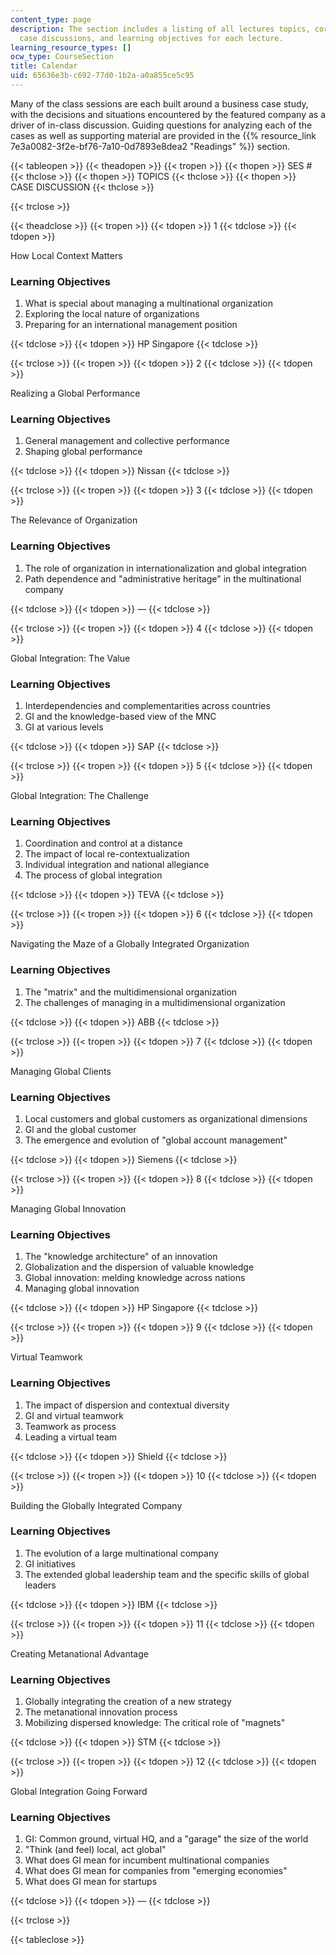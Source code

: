 ```yaml
---
content_type: page
description: The section includes a listing of all lectures topics, corresponding
  case discussions, and learning objectives for each lecture.
learning_resource_types: []
ocw_type: CourseSection
title: Calendar
uid: 65636e3b-c692-77d0-1b2a-a0a855ce5c95
---
```


Many of the class sessions are each built around a business case study, with the decisions and situations encountered by the featured company as a driver of in-class discussion. Guiding questions for analyzing each of the cases as well as supporting material are provided in the {{% resource_link 7e3a0082-3f2e-bf76-7a10-0d7893e8dea2 "Readings" %}} section.

{{< tableopen >}}
{{< theadopen >}}
{{< tropen >}}
{{< thopen >}}
SES #
{{< thclose >}}
{{< thopen >}}
TOPICS
{{< thclose >}}
{{< thopen >}}
CASE DISCUSSION
{{< thclose >}}

{{< trclose >}}

{{< theadclose >}}
{{< tropen >}}
{{< tdopen >}}
1
{{< tdclose >}}
{{< tdopen >}}


How Local Context Matters

### Learning Objectives

1.  What is special about managing a multinational organization
2.  Exploring the local nature of organizations
3.  Preparing for an international management position


{{< tdclose >}}
{{< tdopen >}}
HP Singapore
{{< tdclose >}}

{{< trclose >}}
{{< tropen >}}
{{< tdopen >}}
2
{{< tdclose >}}
{{< tdopen >}}


Realizing a Global Performance

### Learning Objectives

1.  General management and collective performance
2.  Shaping global performance


{{< tdclose >}}
{{< tdopen >}}
Nissan
{{< tdclose >}}

{{< trclose >}}
{{< tropen >}}
{{< tdopen >}}
3
{{< tdclose >}}
{{< tdopen >}}


The Relevance of Organization

### Learning Objectives

1.  The role of organization in internationalization and global integration
2.  Path dependence and "administrative heritage" in the multinational company


{{< tdclose >}}
{{< tdopen >}}
—
{{< tdclose >}}

{{< trclose >}}
{{< tropen >}}
{{< tdopen >}}
4
{{< tdclose >}}
{{< tdopen >}}


Global Integration: The Value

### Learning Objectives

1.  Interdependencies and complementarities across countries
2.  GI and the knowledge-based view of the MNC
3.  GI at various levels


{{< tdclose >}}
{{< tdopen >}}
SAP
{{< tdclose >}}

{{< trclose >}}
{{< tropen >}}
{{< tdopen >}}
5
{{< tdclose >}}
{{< tdopen >}}


Global Integration: The Challenge

### Learning Objectives

1.  Coordination and control at a distance
2.  The impact of local re-contextualization
3.  Individual integration and national allegiance
4.  The process of global integration


{{< tdclose >}}
{{< tdopen >}}
TEVA
{{< tdclose >}}

{{< trclose >}}
{{< tropen >}}
{{< tdopen >}}
6
{{< tdclose >}}
{{< tdopen >}}


Navigating the Maze of a Globally Integrated Organization

### Learning Objectives

1.  The "matrix" and the multidimensional organization
2.  The challenges of managing in a multidimensional organization


{{< tdclose >}}
{{< tdopen >}}
ABB
{{< tdclose >}}

{{< trclose >}}
{{< tropen >}}
{{< tdopen >}}
7
{{< tdclose >}}
{{< tdopen >}}


Managing Global Clients

### Learning Objectives

1.  Local customers and global customers as organizational dimensions
2.  Gl and the global customer
3.  The emergence and evolution of "global account management"


{{< tdclose >}}
{{< tdopen >}}
Siemens
{{< tdclose >}}

{{< trclose >}}
{{< tropen >}}
{{< tdopen >}}
8
{{< tdclose >}}
{{< tdopen >}}


Managing Global Innovation

### Learning Objectives

1.  The "knowledge architecture" of an innovation
2.  Globalization and the dispersion of valuable knowledge
3.  Global innovation: melding knowledge across nations
4.  Managing global innovation


{{< tdclose >}}
{{< tdopen >}}
HP Singapore
{{< tdclose >}}

{{< trclose >}}
{{< tropen >}}
{{< tdopen >}}
9
{{< tdclose >}}
{{< tdopen >}}


Virtual Teamwork

### Learning Objectives

1.  The impact of dispersion and contextual diversity
2.  GI and virtual teamwork
3.  Teamwork as process
4.  Leading a virtual team


{{< tdclose >}}
{{< tdopen >}}
Shield
{{< tdclose >}}

{{< trclose >}}
{{< tropen >}}
{{< tdopen >}}
10
{{< tdclose >}}
{{< tdopen >}}


Building the Globally Integrated Company

### Learning Objectives

1.  The evolution of a large multinational company
2.  GI initiatives
3.  The extended global leadership team and the specific skills of global leaders


{{< tdclose >}}
{{< tdopen >}}
IBM
{{< tdclose >}}

{{< trclose >}}
{{< tropen >}}
{{< tdopen >}}
11
{{< tdclose >}}
{{< tdopen >}}


Creating Metanational Advantage

### Learning Objectives

1.  Globally integrating the creation of a new strategy
2.  The metanational innovation process
3.  Mobilizing dispersed knowledge: The critical role of "magnets"


{{< tdclose >}}
{{< tdopen >}}
STM
{{< tdclose >}}

{{< trclose >}}
{{< tropen >}}
{{< tdopen >}}
12
{{< tdclose >}}
{{< tdopen >}}


Global Integration Going Forward

### Learning Objectives

1.  GI: Common ground, virtual HQ, and a "garage" the size of the world
2.  "Think (and feel) local, act global"
3.  What does GI mean for incumbent multinational companies
4.  What does GI mean for companies from "emerging economies"
5.  What does GI mean for startups


{{< tdclose >}}
{{< tdopen >}}
—
{{< tdclose >}}

{{< trclose >}}

{{< tableclose >}}
